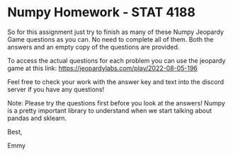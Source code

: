 # Numpy Homework - STAT 4188

So for this assignment just try to finish as many of these Numpy Jeopardy Game questions as you can. No need to complete all of them. Both the answers and an empty copy of the questions are provided.

To access the actual questions for each problem you can use the jeopardy game at this link: https://jeopardylabs.com/play/2022-08-05-196

Feel free to check your work with the answer key and text into the discord server if you have any questions!

Note: Please try the questions first before you look at the answers! Numpy is a pretty important library to understand when we start talking about pandas and sklearn.

Best,

Emmy
